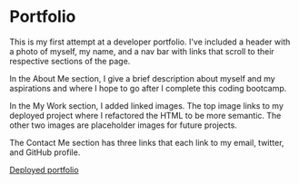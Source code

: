 # Portfolio

This is my first attempt at a developer portfolio. I've included a header with a photo of myself, my name, and a nav bar with links that scroll to their respective sections of the page.

In the About Me section, I give a brief description about myself and my aspirations and where I hope to go after I complete this coding bootcamp.

In the My Work section, I added linked images. The top image links to my deployed project where I refactored the HTML to be more semantic. The other two images are placeholder images for future projects.

The Contact Me section has three links that each link to my email, twitter, and GitHub profile.

[Deployed portfolio](https://frankolms.github.io/Portfolio/)

